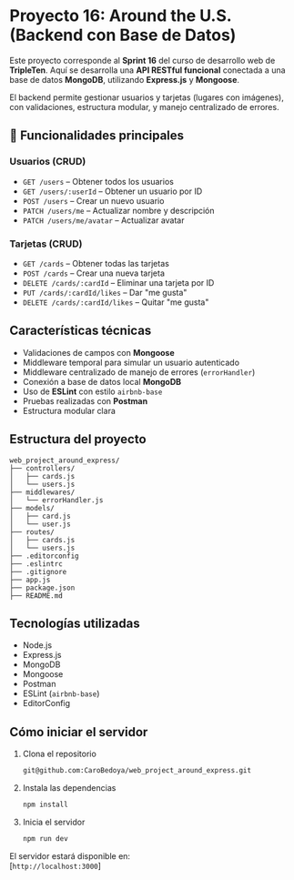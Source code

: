 # Proyecto 16: Around the U.S. (Backend con Base de Datos)

Este proyecto corresponde al **Sprint 16** del curso de desarrollo web de **TripleTen**. Aquí se desarrolla una **API RESTful funcional** conectada a una base de datos **MongoDB**, utilizando **Express.js** y **Mongoose**.

El backend permite gestionar usuarios y tarjetas (lugares con imágenes), con validaciones, estructura modular, y manejo centralizado de errores.

## 🔧 Funcionalidades principales

### Usuarios (CRUD)

- `GET /users` – Obtener todos los usuarios
- `GET /users/:userId` – Obtener un usuario por ID
- `POST /users` – Crear un nuevo usuario
- `PATCH /users/me` – Actualizar nombre y descripción
- `PATCH /users/me/avatar` – Actualizar avatar

### Tarjetas (CRUD)

- `GET /cards` – Obtener todas las tarjetas
- `POST /cards` – Crear una nueva tarjeta
- `DELETE /cards/:cardId` – Eliminar una tarjeta por ID
- `PUT /cards/:cardId/likes` – Dar "me gusta"
- `DELETE /cards/:cardId/likes` – Quitar "me gusta"

## Características técnicas

- Validaciones de campos con **Mongoose**
- Middleware temporal para simular un usuario autenticado
- Middleware centralizado de manejo de errores (`errorHandler`)
- Conexión a base de datos local **MongoDB**
- Uso de **ESLint** con estilo `airbnb-base`
- Pruebas realizadas con **Postman**
- Estructura modular clara

## Estructura del proyecto

```
web_project_around_express/
├── controllers/
│   ├── cards.js
│   └── users.js
├── middlewares/
│   └── errorHandler.js
├── models/
│   ├── card.js
│   └── user.js
├── routes/
│   ├── cards.js
│   └── users.js
├── .editorconfig
├── .eslintrc
├── .gitignore
├── app.js
├── package.json
├── README.md
```

## Tecnologías utilizadas

- Node.js
- Express.js
- MongoDB
- Mongoose
- Postman
- ESLint (`airbnb-base`)
- EditorConfig

## Cómo iniciar el servidor

1. Clona el repositorio

   ```bash
   git@github.com:CaroBedoya/web_project_around_express.git
   ```

2. Instala las dependencias

   ```bash
   npm install
   ```

3. Inicia el servidor
   ```bash
   npm run dev
   ```

El servidor estará disponible en:  
 [`http://localhost:3000`]
